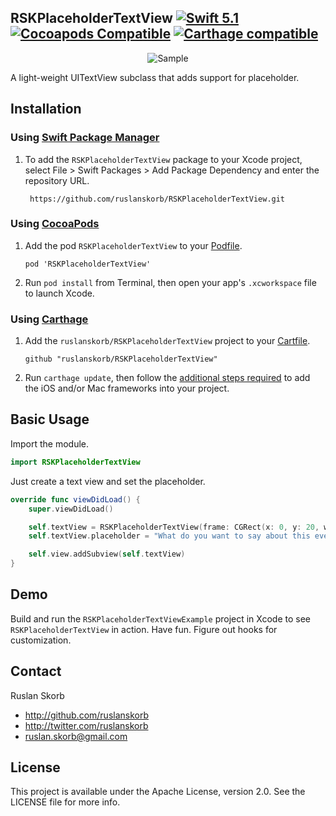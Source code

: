## RSKPlaceholderTextView [![Swift 5.1](https://img.shields.io/badge/Swift-5.1-orange.svg?style=flat)](https://developer.apple.com/swift/) [![Cocoapods Compatible](https://img.shields.io/cocoapods/v/RSKPlaceholderTextView.svg)](https://img.shields.io/cocoapods/v/RSKPlaceholderTextView.svg) [![Carthage compatible](https://img.shields.io/badge/Carthage-compatible-4BC51D.svg?style=flat)](https://github.com/ruslanskorb/RSKPlaceholderTextView)

<p align="center">
  <img src="RSKPlaceholderTextViewExample/RSKPlaceholderTextViewExample.gif" alt="Sample">
</p>

A light-weight UITextView subclass that adds support for placeholder.

## Installation

### Using [Swift Package Manager](https://swift.org/package-manager/)

1. To add the `RSKPlaceholderTextView` package to your Xcode project, select File > Swift Packages > Add Package Dependency and enter the repository URL. 
    
        https://github.com/ruslanskorb/RSKPlaceholderTextView.git

### Using [CocoaPods](http://cocoapods.org)

1.  Add the pod `RSKPlaceholderTextView` to your [Podfile](http://guides.cocoapods.org/using/the-podfile.html).

        pod 'RSKPlaceholderTextView'

2.  Run `pod install` from Terminal, then open your app's `.xcworkspace` file to launch Xcode.

### Using [Carthage](https://github.com/Carthage/Carthage)

1.  Add the `ruslanskorb/RSKPlaceholderTextView` project to your [Cartfile](https://github.com/Carthage/Carthage/blob/master/Documentation/Artifacts.md#cartfile).

        github "ruslanskorb/RSKPlaceholderTextView"

2.  Run `carthage update`, then follow the [additional steps required](https://github.com/Carthage/Carthage#adding-frameworks-to-an-application) to add the iOS and/or Mac frameworks into your project.

## Basic Usage

Import the module.

```swift
import RSKPlaceholderTextView
```

Just create a text view and set the placeholder.

```swift
override func viewDidLoad() {
    super.viewDidLoad()

    self.textView = RSKPlaceholderTextView(frame: CGRect(x: 0, y: 20, width: self.view.frame.width, height: 100))
    self.textView.placeholder = "What do you want to say about this event?"

    self.view.addSubview(self.textView)
}
```

## Demo

Build and run the `RSKPlaceholderTextViewExample` project in Xcode to see `RSKPlaceholderTextView` in action.
Have fun. Figure out hooks for customization.

## Contact

Ruslan Skorb

- http://github.com/ruslanskorb
- http://twitter.com/ruslanskorb
- ruslan.skorb@gmail.com

## License

This project is available under the Apache License, version 2.0. See the LICENSE file for more info.
